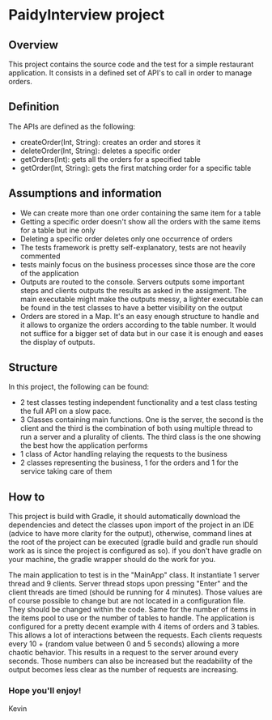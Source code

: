 # PaidyInterview project

## Overview
This project contains the source code and the test for a simple restaurant application. It consists in a defined set of
API's to call in order to manage orders.

## Definition
The APIs are defined as the following:

* createOrder(Int, String): creates an order and stores it
* deleteOrder(Int, String): deletes a specific order
* getOrders(Int): gets all the orders for a specified table
* getOrder(Int, String): gets the first matching order for a specific table

## Assumptions and information
* We can create more than one order containing the same item for a table
* Getting a specific order doesn't show all the orders with the same items for a table but ine only
* Deleting a specific order deletes only one occurrence of orders
* The tests framework is pretty self-explanatory, tests are not heavily commented
* tests mainly focus on the business processes since those are the core of the application
* Outputs are routed to the console. Servers outputs some important steps and clients outputs the results
as asked in the assigment. The main executable might make the outputs messy, a lighter executable can be 
found in the test classes to have a better visibility on the output
* Orders are stored in a Map. It's an easy enough structure to handle and it allows to organize the orders 
according to the table number. It would not suffice for a bigger set of data but in our case it is enough
and eases the display of outputs.

## Structure
In this project, the following can be found:
* 2 test classes testing independent functionality and a test class testing the full API on a slow pace.
* 3 Classes containing main functions. One is the server, the second is the client and the third is the
combination of both using multiple thread to run a server and a plurality of clients. The third class is
the one showing the best how the application performs
* 1 class of Actor handling relaying the requests to the business
* 2 classes representing the business, 1 for the orders and 1 for the service taking care of them

## How to
This project is build with Gradle, it should automatically download the dependencies and detect the classes
upon import of the project in an IDE (advice to have more clarity for the output), otherwise, command lines
at the root of the project can be executed (gradle build and gradle run should work as is since the project
is configured as so). if you don't have gradle on your machine, the gradle wrapper should do the work for
you.

The main application to test is in the "MainApp" class. It instantiate 1 server thread and 9 clients. Server
thread stops upon pressing "Enter" and the client threads are timed (should be running for 4 minutes). Those
values are of course possible to change but are not located in a configuration file. They should be changed
within the code. Same for the number of items in the items pool to use or the number of tables to handle. The
application is configured for a pretty decent example with 4 items of orders and 3 tables. This allows a lot
of interactions between the requests. Each clients requests every 10 + (random value between 0 and 5 seconds)
allowing a more chaotic behavior. This results in a request to the server around every seconds. Those numbers
can also be increased but the readability of the output becomes less clear as the number of requests are
increasing.

### Hope you'll enjoy!

Kevin